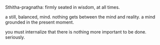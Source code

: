 Sthitha-pragnatha: firmly seated in wisdom, at all times.

a still, balanced, mind.
nothing gets between the mind and reality.
a mind grounded in the present moment.

you must internalize that there is nothing more important to be done. seriously.





